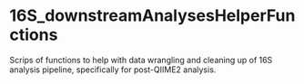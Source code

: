 # 16S_downstreamAnalysesHelperFunctions
Scrips of functions to help with data wrangling and cleaning up of 16S analysis pipeline, specifically for post-QIIME2 analysis. 
